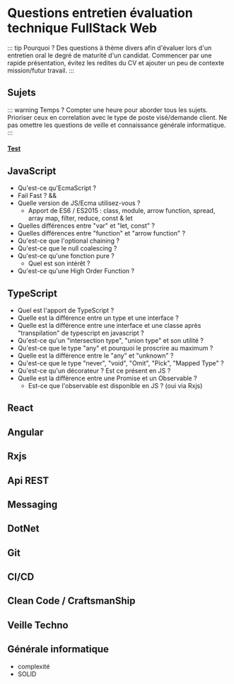 # Questions entretien évaluation technique FullStack Web

::: tip Pourquoi ?
Des questions à thème divers afin d'évaluer lors d'un entretien oral le degré de maturité d'un candidat.
Commencer par une rapide présentation, évitez les redites du CV et ajouter un peu de contexte mission/futur travail.
:::

## Sujets

::: warning Temps ?
Compter une heure pour aborder tous les sujets. Prioriser ceux en correlation avec le type de poste visé/demande client.
Ne pas omettre les questions de veille et connaissance générale informatique.
:::

#### [Test](test)

## JavaScript

- Qu'est-ce qu'EcmaScript ?
- Fail Fast ? &&
- Quelle version de JS/Ecma utilisez-vous ?
    - Apport de ES6 / ES2015 : class, module, arrow function, spread, array map, filter, reduce, const & let
- Quelles différences entre "var" et "let, const" ?
- Quelles différences entre "function" et "arrow function" ?
- Qu'est-ce que l'optional chaining ?
- Qu'est-ce que le null coalescing ?
- Qu'est-ce qu'une fonction pure ?
    - Quel est son intérêt ?
- Qu'est-ce qu'une High Order Function ?

## TypeScript

- Quel est l'apport de TypeScript ?
- Quelle est la différence entre un type et une interface ?
- Quelle est la différence entre une interface et une classe après "transpilation" de typescript en javascript ?
- Qu'est-ce qu'un "intersection type", "union type" et son utilité ?
- Qu'est-ce que le type "any" et pourquoi le proscrire au maximum ? 
- Quelle est la différence entre le "any" et "unknown" ?
- Qu'est-ce que le type "never", "void", "Omit", "Pick", "Mapped Type"  ?
- Qu'est-ce qu'un décorateur ? Est ce présent en JS ?
- Quelle est la différence entre une Promise et un Observable ?
    - Est-ce que l'observable est disponible en JS ? (oui via Rxjs) 

## React

## Angular

## Rxjs

## Api REST

## Messaging

## DotNet

## Git

## CI/CD

## Clean Code / CraftsmanShip

## Veille Techno

## Générale informatique

- complexité
- SOLID
